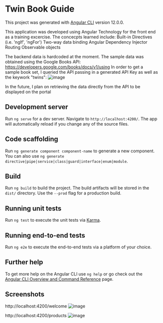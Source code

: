 # Twin Book Guide

This project was generated with [Angular CLI](https://github.com/angular/angular-cli) version 12.0.0.

This application was developed using Angular Technology for the front end as a training excercise. The concecpts learned include:
          Built-in Directives (i.e. 'ngIf', 'ngFor')
          Two-way data binding
          Angular Dependency Injector
          Routing
          Observable objects
          
The backend data is hardcoded at the moment.
The sample data was obtained using the Google Books API:  https://developers.google.com/books/docs/v1/using
In order to get a sample book set, I queried the API passing in a generated API Key as well as the keywork "twins":
![image](https://user-images.githubusercontent.com/18742286/145470326-dba1f0f7-5d7a-4344-9030-b93b6ba001cb.png)

In the future, I plan on retrieving the data directly from the API to be displayed on the portal
 

## Development server

Run `ng serve` for a dev server. Navigate to `http://localhost:4200/`. The app will automatically reload if you change any of the source files.

## Code scaffolding

Run `ng generate component component-name` to generate a new component. You can also use `ng generate directive|pipe|service|class|guard|interface|enum|module`.

## Build

Run `ng build` to build the project. The build artifacts will be stored in the `dist/` directory. Use the `--prod` flag for a production build.

## Running unit tests

Run `ng test` to execute the unit tests via [Karma](https://karma-runner.github.io).

## Running end-to-end tests

Run `ng e2e` to execute the end-to-end tests via a platform of your choice.

## Further help

To get more help on the Angular CLI use `ng help` or go check out the [Angular CLI Overview and Command Reference](https://angular.io/cli) page.




## Screenshots
http://localhost:4200/welcome
![image](https://user-images.githubusercontent.com/18742286/145471176-01e35547-b910-4653-9be9-5373dee84176.png)

http://localhost:4200/products
![image](https://user-images.githubusercontent.com/18742286/145471124-43496de8-f1d5-4b4d-92e5-3d5a780070d2.png)





